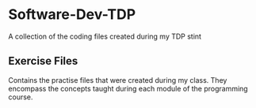 # Software-Dev-TDP

A collection of the coding files created during my TDP stint

## Exercise Files

Contains the practise files that were created during my class. They encompass the concepts
taught during each module of the programming course.
